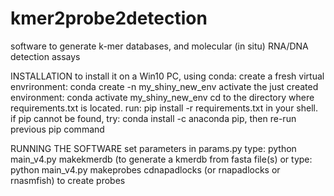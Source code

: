 # kmer2probe2detection
software to generate k-mer databases, and molecular (in situ) RNA/DNA detection assays 

INSTALLATION
to install it on a Win10 PC, using conda:
create a fresh virtual envrironment: conda create -n my_shiny_new_env 
activate the just created environment: conda activate my_shiny_new_env
cd to the directory where requirements.txt is located.
run: pip install -r requirements.txt in your shell.
if pip cannot be found, try: conda install -c anaconda pip, then re-run previous pip command

RUNNING THE SOFTWARE
set parameters in params.py
type: python main_v4.py makekmerdb (to generate a kmerdb from fasta file(s)
or type: python main_v4.py makeprobes cdnapadlocks (or rnapadlocks or rnasmfish) to create probes


